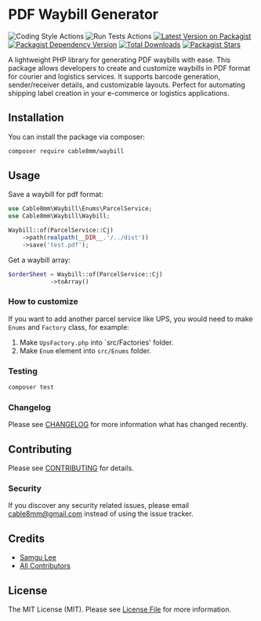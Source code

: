 # PDF Waybill Generator

![Coding Style Actions](https://github.com/cable8mm/waybill/actions/workflows/code-style.yml/badge.svg)
![Run Tests Actions](https://github.com/cable8mm/waybill/actions/workflows/run-tests.yml/badge.svg)
[![Latest Version on Packagist](https://img.shields.io/packagist/v/cable8mm/waybill.svg)](https://packagist.org/packages/cable8mm/waybill)
[![Packagist Dependency Version](https://img.shields.io/packagist/dependency-v/cable8mm/waybill/php?logo=PHP&logoColor=white&color=777BB4)](https://packagist.org/packages/cable8mm/waybill)
[![Total Downloads](https://img.shields.io/packagist/dt/cable8mm/waybill.svg)](https://packagist.org/packages/cable8mm/waybill)
[![Packagist Stars](https://img.shields.io/packagist/stars/cable8mm/waybill)](https://github.com/cable8mm/waybill/stargazers)

A lightweight PHP library for generating PDF waybills with ease. This package allows developers to create and customize waybills in PDF format for courier and logistics services. It supports barcode generation, sender/receiver details, and customizable layouts. Perfect for automating shipping label creation in your e-commerce or logistics applications.

## Installation

You can install the package via composer:

```bash
composer require cable8mm/waybill
```

## Usage

Save a waybill for pdf format:

```php
use Cable8mm\Waybill\Enums\ParcelService;
use Cable8mm\Waybill\Waybill;

Waybill::of(ParcelService::Cj)
    ->path(realpath(__DIR__.'/../dist'))
    ->save('test.pdf');
```

Get a waybill array:

```php
$orderSheet = Waybill::of(ParcelService::Cj)
            ->toArray()
```

### How to customize

If you want to add another parcel service like UPS, you would need to make `Enums` and `Factory` class, for example:

1. Make `UpsFactory.php` into `src/Factories' folder.
2. Make `Enum` element into `src/Enums` folder.

### Testing

```bash
composer test
```

### Changelog

Please see [CHANGELOG](CHANGELOG.md) for more information what has changed recently.

## Contributing

Please see [CONTRIBUTING](CONTRIBUTING.md) for details.

### Security

If you discover any security related issues, please email <cable8mm@gmail.com> instead of using the issue tracker.

## Credits

- [Samgu Lee](https://github.com/cable8mm)
- [All Contributors](../../contributors)

## License

The MIT License (MIT). Please see [License File](LICENSE) for more information.
